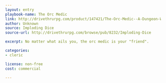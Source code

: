 ```yaml
---
layout: entry
playbook-name: The Orc Medic
link: http://drivethrurpg.com/product/147421/The-Orc-Medic--A-Dungeon-World-Playbook
author: Unknown
source: Imploding Dice
source-url: http://drivethrurpg.com/browse/pub/8232/Imploding-Dice

excerpt: No matter what ails you, the orc medic is your "friend".

categories:
- cleric

license: non-free
cost: commercial

---
```

